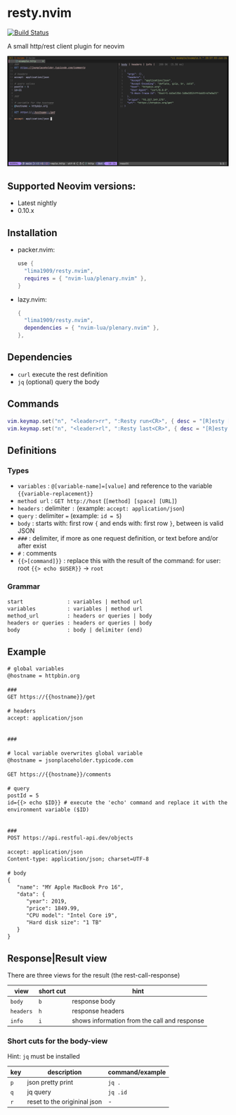 # resty.nvim


[![Build Status]][Build Action]

[Build Status]: https://github.com/lima1909/resty.nvim/actions/workflows/ci.yaml/badge.svg
[Build Action]: https://github.com/lima1909/resty.nvim/actions


A small http/rest client plugin for neovim

<div align="center">

![image](https://github.com/lima1909/resty.nvim/blob/main/pic/resty.png)

</div>

## Supported Neovim versions:

- Latest nightly
- 0.10.x

## Installation

- packer.nvim:

  ```lua
  use {
    "lima1909/resty.nvim",
    requires = { "nvim-lua/plenary.nvim" },
  }
  ```

- lazy.nvim:

  ```lua
  {
    "lima1909/resty.nvim",
    dependencies = { "nvim-lua/plenary.nvim" },
  },
  ```

## Dependencies

- `curl` execute the rest definition
- `jq` (optional) query the body

## Commands

```lua
vim.keymap.set("n", "<leader>rr", ":Resty run<CR>", { desc = "[R]esty [R]un" })
vim.keymap.set("n", "<leader>rl", ":Resty last<CR>", { desc = "[R]esty run [L]ast" })
```

## Definitions

### Types

- `variables`      : `@[variable-name]=[value]` and reference to the variable `{{variable-replacement}}`
- `method url`     : `GET http://host` (`[method] [space] [URL]`)
- `headers`        : delimiter `:` (example: `accept: application/json`)
- `query`          : delimiter `=` (example: `id = 5`)
- `body`           : starts with: first row `{` and ends with: first row `}`, between is valid JSON
- `###`            : delimiter, if more as one request definition, or text before and/or after exist
- `#`              : comments
- `{{>[command]}}` : replace this with the result of the command: for user: root `{{> echo $USER}}` -> `root`

### Grammar

```
start              : variables | method url
variables          : variables | method url
method_url         : headers or queries | body
headers or queries : headers or queries | body
body               : body | delimiter (end)
```

## Example

```http
# global variables
@hostname = httpbin.org

### 
GET https://{{hostname}}/get

# headers
accept: application/json  


###  

# local variable overwrites global variable
@hostname = jsonplaceholder.typicode.com

GET https://{{hostname}}/comments

# query
postId = 5
id={{> echo $ID}} # execute the 'echo' command and replace it with the environment variable ($ID)


###
POST https://api.restful-api.dev/objects

accept: application/json  
Content-type: application/json; charset=UTF-8

# body
{
   "name": "MY Apple MacBook Pro 16",
   "data": {
      "year": 2019,
      "price": 1849.99,
      "CPU model": "Intel Core i9",
      "Hard disk size": "1 TB"
   }
}
```

## Response|Result view

There are three views for the result (the rest-call-response)

| view      | short cut | hint                                         |
|-----------|-----------|----------------------------------------------|
| `body`    |   `b`     | response body                                |
| `headers` |   `h`     | response headers                             |
| `info`    |   `i`     | shows information from the call and response |


### Short cuts for the body-view

Hint: `jq` must be installed

| key | description                   | command/example  |
|-----|-------------------------------|------------------|
| `p` | json pretty print             | `jq .`           |
| `q` | jq query                      | `jq .id`         |
| `r` | reset to the origininal json  | -                |

